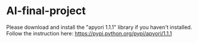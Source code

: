 # AI-final-project


Please download and install the "apyori 1.1.1" library if you haven't installed. Follow the instruction here: https://pypi.python.org/pypi/apyori/1.1.1